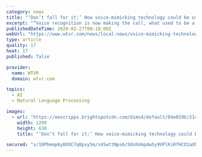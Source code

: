 ```yaml
---
category: news
title: "‘Don’t fall for it:’ How voice-mimicking technology could be used as ‘emergency scam’"
excerpt: "“Voice recognition is now making the call, what used to be a scam by text. Hi Grandpa. I’m in jail. Can you wire money to this? To now. Hi Grandpa. I’m in jail. Please wire the money. They only gave me one minute to speak. Here’s the address or here’s the account number,” added Moore. Moore said he has not heard of this scam hitting ..."
publishedDateTime: 2020-02-27T00:18:00Z
webUrl: "https://www.wtvr.com/news/local-news/voice-mimicking-technology-bbb-warning-emergency-scam"
type: article
quality: 17
heat: 17
published: false

provider:
  name: WTVR
  domain: wtvr.com

topics:
  - AI
  - Natural Language Processing

images:
  - url: "https://ewscripps.brightspotcdn.com/dims4/default/04e019b/2147483647/strip/true/crop/1920x1008+0+36/resize/1200x630!/quality/90/?url=https%3A%2F%2Fewscripps.brightspotcdn.com%2F54%2F0c%2F5d6e165e43cbab4003949dd22bec%2Fvoice-cloning-technology.jpeg"
    width: 1200
    height: 630
    title: "‘Don’t fall for it:’ How voice-mimicking technology could be used as ‘emergency scam’"

secured: "s/18Pbemp6y8XOC7q0pxy5m/s4SwttNps6/5OnhUmpdw5y9VPlKiRfHCO1aXNtBu+HLfREjzp+TWR+Pb4BA++OzexFIL3Oyive4zjQC6lh8ke2bb/KfXaTfBY1ork0XMqnvgtDbW4wcLu6gzEMAX37oM7UEMhW+6hrMsQvzL98LZSLzdUcM/Vl7uhxV4VJzAMpS8bGv8Lf8YO15rFCx0WYG903y4vtmw245JdSqV6hSsTfvVHvFWl8wt8lOE+6Ifja/HDQXIsVwRPhcgNdQkUsZV4CSIhhETsS189TpgKIh4UiO9q46PL8bzHQAGjznK;5rGRMXBUwNeARazXG32uAg=="
---
```


